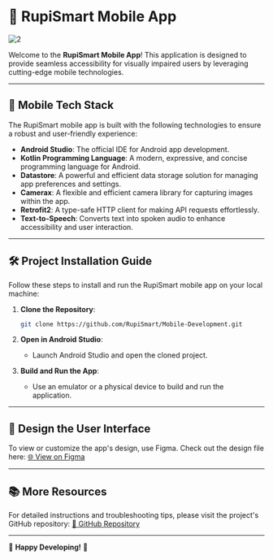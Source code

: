 # 🌟 RupiSmart Mobile App

![2](https://github.com/user-attachments/assets/4475c33d-6456-4d08-b520-3c2adcc3dc60)

Welcome to the **RupiSmart Mobile App**! This application is designed to provide seamless accessibility for visually impaired users by leveraging cutting-edge mobile technologies.

---

## 🚀 **Mobile Tech Stack**
The RupiSmart mobile app is built with the following technologies to ensure a robust and user-friendly experience:

- **Android Studio**: The official IDE for Android app development.
- **Kotlin Programming Language**: A modern, expressive, and concise programming language for Android.
- **Datastore**: A powerful and efficient data storage solution for managing app preferences and settings.
- **Camerax**: A flexible and efficient camera library for capturing images within the app.
- **Retrofit2**: A type-safe HTTP client for making API requests effortlessly.
- **Text-to-Speech**: Converts text into spoken audio to enhance accessibility and user interaction.

---

## 🛠️ **Project Installation Guide**
Follow these steps to install and run the RupiSmart mobile app on your local machine:

1. **Clone the Repository**:
   ```bash
   git clone https://github.com/RupiSmart/Mobile-Development.git
   ```
2. **Open in Android Studio**:
   - Launch Android Studio and open the cloned project.

3. **Build and Run the App**:
   - Use an emulator or a physical device to build and run the application.

---

## 🎨 **Design the User Interface**
To view or customize the app's design, use Figma. Check out the design file here:
[🌐 View on Figma](https://www.figma.com/design/bCo19HpMbK20D4S7kqTQrv/CAPSTONE?node-id=0-1&t=yxa8AajVwGTOILYI-1)

---

## 📚 **More Resources**
For detailed instructions and troubleshooting tips, please visit the project's GitHub repository:
[🔗 GitHub Repository](https://github.com/RupiSmart/Mobile-Development.git)

---

🌟 **Happy Developing!** 🌟
